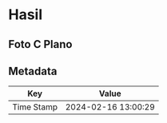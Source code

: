 # Hasil

## Foto C Plano


## Metadata

| Key        | Value               |
| ---------- | ------------------- |
| Time Stamp | 2024-02-16 13:00:29 |



